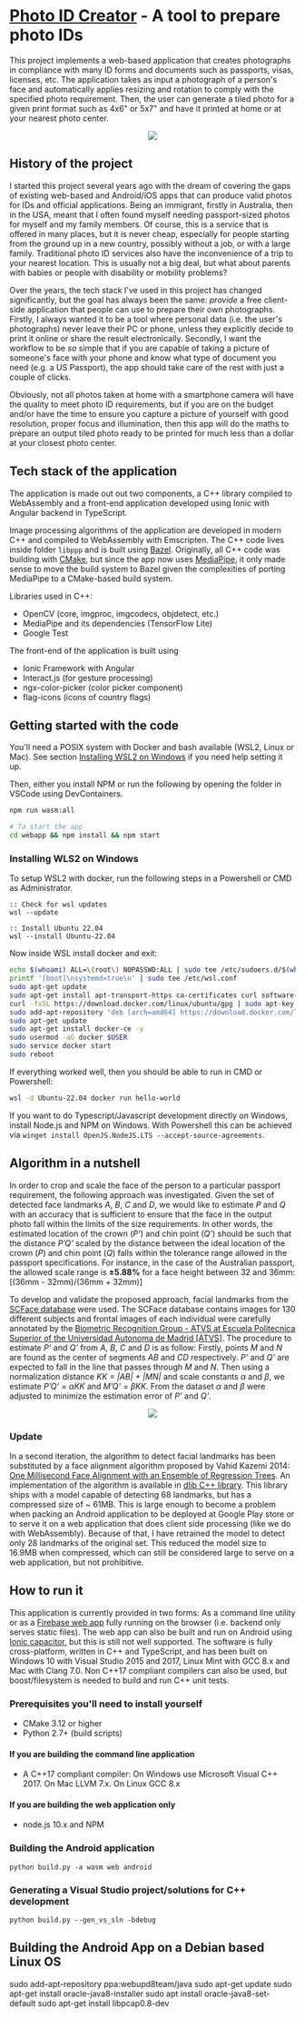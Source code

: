 # [Photo ID Creator](https://myphotoidapp.firebaseapp.com/) - A tool to prepare photo IDs

This project implements a web-based application that creates photographs in compliance with many ID forms and documents such as passports, visas, licenses, etc. The application takes as input a photograph of a person's face and automatically applies resizing and rotation to comply with the specified photo requirement. Then, the user can generate a tiled photo for a given print format such as 4x6" or 5x7" and have it printed at home or at your nearest photo center.

<div style="text-align:center"><img src ="docs/workflow.png"/></div>

## History of the project

I started this project several years ago with the dream of covering the gaps of existing web-based and Android/iOS apps that can produce valid photos for IDs and official applications. Being an immigrant, firstly in Australia, then in the USA, meant that I often found myself needing passport-sized photos for myself and my family members. Of course, this is a service that is offered in many places, but it is never cheap, especially for people starting from the ground up in a new country, possibly without a job, or with a large family. Traditional photo ID services also have the inconvenience of a trip to your nearest location. This is usually not a big deal, but what about parents with babies or people with disability or mobility problems?

Over the years, the tech stack I've used in this project has changed significantly, but the goal has always been the same: _provide_ a free client-side application that people can use to prepare their own photographs. Firstly, I always wanted it to be a tool where personal data (i.e. the user's photographs) never leave their PC or phone, unless they explicitly decide to print it online or share the result electronically. Secondly, I want the workflow to be _so_ simple that if you are capable of taking a picture of someone's face with your phone and know what type of document you need (e.g. a US Passport), the app should take care of the rest with just a couple of clicks.

Obviously, not all photos taken at home with a smartphone camera will have the quality to meet photo ID requirements, but if you are on the budget and/or have the time to ensure you capture a picture of yourself with good resolution, proper focus and illumination, then this app will do the maths to prepare an output tiled photo ready to be printed for much less than a dollar at your closest photo center.

## Tech stack of the application

The application is made out out two components, a C++ library compiled to WebAssembly and a front-end application developed using Ionic with Angular backend in TypeScript.

Image processing algorithms of the application are developed in modern C++ and compiled to WebAssembly with Emscripten. The C++ code lives inside folder `libppp` and is built using [Bazel](https://bazel.build/). Originally, all C++ code was building with [CMake](https://cmake.org/), but since the app now uses [MediaPipe](https://developers.google.com/mediapipe/solutions), it only made sense to move the build system to Bazel given the complexities of porting MediaPipe to a CMake-based build system.

Libraries used in C++:

- OpenCV (core, imgproc, imgcodecs, objdetect, etc.)
- MediaPipe and its dependencies (TensorFlow Lite)
- Google Test

The front-end of the application is built using

- Ionic Framework with Angular
- Interact.js (for gesture processing)
- ngx-color-picker (color picker component)
- flag-icons (icons of country flags)

## Getting started with the code

You'll need a POSIX system with Docker and bash available (WSL2, Linux or Mac). See section [Installing WSL2 on Windows](#Installing-WLS2-on-Windows) if you need help setting it up.

Then, either you install NPM or run the following by opening the folder in VSCode using DevContainers.

```bash
npm run wasm:all

# To start the app
cd webapp && npm install && npm start
```
### Installing WLS2 on Windows

To setup WSL2 with docker, run the following steps in a Powershell or CMD as Administrator.

```batch
:: Check for wsl updates
wsl --update

:: Install Ubuntu 22.04
wsl --install Ubuntu-22.04
```

Now inside WSL install docker and exit:

```bash
echo $(whoami) ALL=\(root\) NOPASSWD:ALL | sudo tee /etc/sudoers.d/$(whoami)
printf '[boot]\nsystemd=true\n' | sudo tee /etc/wsl.conf
sudo apt-get update
sudo apt-get install apt-transport-https ca-certificates curl software-properties-common
curl -fsSL https://download.docker.com/linux/ubuntu/gpg | sudo apt-key add -
sudo add-apt-repository "deb [arch=amd64] https://download.docker.com/linux/ubuntu $(lsb_release -cs) stable"
sudo apt-get update
sudo apt-get install docker-ce -y
sudo usermod -aG docker $USER
sudo service docker start
sudo reboot
```

If everything worked well, then you should be able to run in CMD or Powershell:

```bash
wsl -d Ubuntu-22.04 docker run hello-world
```

If you want to do Typescript/Javascript development directly on Windows, install Node.js and NPM on Windows. With Powershell this can be achieved via `winget install OpenJS.NodeJS.LTS --accept-source-agreements`.



## Algorithm in a nutshell

In order to crop and scale the face of the person to a particular passport requirement, the following approach was investigated. Given the set of detected face landmarks *A*, *B*, *C* and *D*, we would like to estimate *P* and *Q* with an accuracy that is sufficient to ensure that the face in the output photo fall within the limits of the size requirements. In other words, the estimated location of the crown (*P’*) and chin point (*Q’*) should be such that the distance *P’Q’* scaled by the distance between the ideal location of the crown (*P*) and chin point (*Q*) falls within the tolerance range allowed in the passport specifications. For instance, in the case of the Australian passport, the allowed scale range is **±5.88%** for a face height between 32 and 36mm: [(36mm - 32mm)/(36mm + 32mm)]

To develop and validate the proposed approach, facial landmarks from the [SCFace database](http://www.scface.org/) were used. The SCFace database contains images for 130 different subjects and frontal images of each individual were carefully annotated by the [Biometric Recognition Group - ATVS at Escuela Politecnica Superior of the Universidad Autonoma de Madrid [ATVS]](https://atvs.ii.uam.es/scfacedb_landmarks.html).
The procedure to estimate *P’* and *Q’* from *A*, *B*, *C* and *D* is as follow: Firstly, points *M* and *N* are found as the center of segments *AB* and *CD* respectively. *P’* and *Q’* are expected to fall in the line that passes through *M* and *N*. Then using a normalization distance *KK = |AB| + |MN|* and scale constants *α* and *β*, we estimate *P’Q’* = *αKK* and *M’Q’* = *βKK*. From the dataset *α* and *β* were adjusted to minimize the estimation error of *P'* and *Q'*.

<div style="text-align:center"><img src ="docs/key-facial-landmarks.png"/></div>

### Update

In a second iteration, the algorithm to detect facial landmarks has been substituted by a face alignment algorithm proposed by Vahid Kazemi 2014: [One Millisecond Face Alignment with an Ensemble of Regression Trees](http://www.csc.kth.se/~vahidk/face_ert.html). An implementation of the algorithm is available in [dlib C++ library](http://dlib.net/). This library ships with a model capable of detecting 68 landmarks, but has a compressed size of ~ 61MB. This is large enough to become a problem when packing an Android application to be deployed at Google Play store or to serve it on a web application that does client side processing (like we do with WebAssembly). Because of that, I have retrained the model to detect only 28 landmarks of the original set. This reduced the model size to 16.9MB when compressed, which can still be considered large to serve on a web application, but not prohibitive.

## How to run it

This application is currently provided in two forms: As a command line utility or as a [Firebase web app](https://myphotoidapp.firebaseapp.com/) fully running on the browser (i.e. backend only serves static files). The web app can also be built and run on Android using [Ionic capacitor](https://capacitor.ionicframework.com/), but this is still not well supported. The software is fully cross-platform, written in C++ and TypeScript, and has been built on Windows 10 with Visual Studio 2015 and 2017, Linux Mint with GCC 8.x and Mac with Clang 7.0. Non C++17 compliant compilers can also be used, but boost/filesystem is needed to build and run C++ unit tests.

### Prerequisites you'll need to install yourself

- CMake 3.12 or higher
- Python 2.7+ (build scripts)

#### If you are building the command line application

- A C++17 compliant compiler: On Windows use Microsoft Visual C++ 2017. On Mac LLVM 7.x. On Linux GCC 8.x

#### If you are building the web application only

- node.js 10.x and NPM


### Building the Android application

```batch
python build.py -a wasm web android
```

### Generating a Visual Studio project/solutions for C++ development

```batch
python build.py --gen_vs_sln -bdebug
```

## Building the Android App on a Debian based Linux OS

sudo add-apt-repository ppa:webupd8team/java
sudo apt-get update
sudo apt-get install oracle-java8-installer
sudo apt install oracle-java8-set-default
sudo apt-get install libpcap0.8-dev


